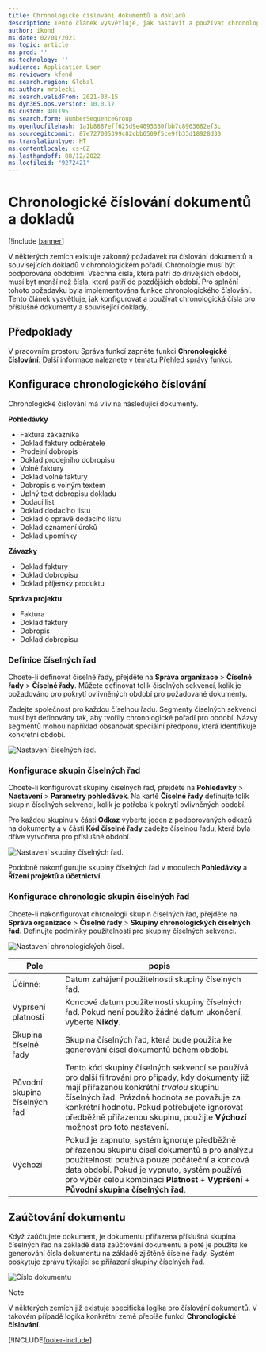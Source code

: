 ```yaml
---
title: Chronologické číslování dokumentů a dokladů
description: Tento článek vysvětluje, jak nastavit a používat chronologická čísla pro příslušné dokumenty a související doklady.
author: ikond
ms.date: 02/01/2021
ms.topic: article
ms.prod: ''
ms.technology: ''
audience: Application User
ms.reviewer: kfend
ms.search.region: Global
ms.author: mrolecki
ms.search.validFrom: 2021-03-15
ms.dyn365.ops.version: 10.0.17
ms.custom: 401195
ms.search.form: NumberSequenceGroup
ms.openlocfilehash: 1a1b8887eff625d9e4095380fbb7c8963682ef3c
ms.sourcegitcommit: 87e727005399c82cbb6509f5ce9fb33d18928d30
ms.translationtype: HT
ms.contentlocale: cs-CZ
ms.lasthandoff: 08/12/2022
ms.locfileid: "9272421"
---
```

# <a name="numbering-documents-and-vouchers-chronologically"></a>Chronologické číslování dokumentů a dokladů

[!include [banner](../includes/banner.md)]


V některých zemích existuje zákonný požadavek na číslování dokumentů a souvisejících dokladů v chronologickém pořadí. Chronologie musí být podporována obdobími. Všechna čísla, která patří do dřívějších období, musí být menší než čísla, která patří do pozdějších období. Pro splnění tohoto požadavku byla implementována funkce chronologického číslování. Tento článek vysvětluje, jak konfigurovat a používat chronologická čísla pro příslušné dokumenty a související doklady.

## <a name="prerequisites"></a>Předpoklady

V pracovním prostoru Správa funkcí zapněte funkci **Chronologické číslování**: Další informace naleznete v tématu [Přehled správy funkcí](../../fin-ops-core/fin-ops/get-started/feature-management/feature-management-overview.md).

## <a name="configure-chronological-numbering"></a>Konfigurace chronologického číslování

Chronologické číslování má vliv na následující dokumenty.

**Pohledávky**
- Faktura zákazníka
- Doklad faktury odběratele
- Prodejní dobropis
- Doklad prodejního dobropisu
- Volné faktury
- Doklad volné faktury
- Dobropis s volným textem
- Úplný text dobropisu dokladu
- Dodací list
- Doklad dodacího listu
- Doklad o opravě dodacího listu
- Doklad oznámení úroků
- Doklad upomínky

**Závazky**
- Doklad faktury
- Doklad dobropisu
- Doklad příjemky produktu

**Správa projektu**
- Faktura
- Doklad faktury
- Dobropis
- Doklad dobropisu 

### <a name="define-number-sequences"></a>Definice číselných řad

Chcete-li definovat číselné řady, přejděte na **Správa organizace** > **Číselné řady** > **Číselné řady**. Můžete definovat tolik číselných sekvencí, kolik je požadováno pro pokrytí ovlivněných období pro požadované dokumenty. 

Zadejte společnost pro každou číselnou řadu. Segmenty číselných sekvencí musí být definovány tak, aby tvořily chronologické pořadí pro období. Názvy segmentů mohou například obsahovat speciální předponu, která identifikuje konkrétní období.

![Nastavení číselných řad.](media/chrono-num-sequence.jpg)

### <a name="configure-number-sequence-groups"></a>Konfigurace skupin číselných řad

Chcete-li konfigurovat skupiny číselných řad, přejděte na **Pohledávky** > **Nastavení** > **Parametry pohledávek**. Na kartě **Číselné řady** definujte tolik skupin číselných sekvencí, kolik je potřeba k pokrytí ovlivněných období. 

Pro každou skupinu v části **Odkaz** vyberte jeden z podporovaných odkazů na dokumenty a v části **Kód číselné řady** zadejte číselnou řadu, která byla dříve vytvořena pro příslušné období.

![Nastavení skupiny číselných řad.](media/chrono-num-sequence-group.jpg)

Podobně nakonfigurujte skupiny číselných řad v modulech **Pohledávky** a **Řízení projektů a účetnictví**.

### <a name="configure-number-sequence-groups-chronology"></a>Konfigurace chronologie skupin číselných řad

Chcete-li nakonfigurovat chronologii skupin číselných řad, přejděte na **Správa organizace** > **Číselné řady** > **Skupiny chronologických číselných řad**. Definujte podmínky použitelnosti pro skupiny číselných sekvencí.

![Nastavení chronologických čísel.](media/chrono-num-sequence-group-period.jpg)

| Pole            | popis                                                                                                                                                                                                                                                                                                                                                                                   |
|---------------------|------------------------------------------------------------------------------------------------------------------------------------------------------------------------------------------------------------------------------------------------------------------------------------------------------------------------------------------------------------------------------------------------|
| Účinné:  | Datum zahájení použitelnosti skupiny číselných řad. |
| Vypršení platnosti      | Koncové datum použitelnosti skupiny číselných řad. Pokud není použito žádné datum ukončení, vyberte **Nikdy**. |
| Skupina číselné řady | Skupina číselných řad, která bude použita ke generování čísel dokumentů během období. |
| Původní skupina číselných řad | Tento kód skupiny číselných sekvencí se používá pro další filtrování pro případy, kdy dokumenty již mají přiřazenou konkrétní *trvalou* skupinu číselných řad. Prázdná hodnota se považuje za konkrétní hodnotu. Pokud potřebujete ignorovat předběžně přiřazenou skupinu, použijte **Výchozí** možnost pro toto nastavení. |
| Výchozí | Pokud je zapnuto, systém ignoruje předběžně přiřazenou skupinu čísel dokumentů a pro analýzu použitelnosti používá pouze počáteční a koncová data období. Pokud je vypnuto, systém používá pro výběr celou kombinaci **Platnost** + **Vypršení** + **Původní skupina číselných řad**. |

## <a name="document-posting"></a>Zaúčtování dokumentu
Když zaúčtujete dokument, je dokumentu přiřazena příslušná skupina číselných řad na základě data zaúčtování dokumentu a poté je použita ke generování čísla dokumentu na základě zjištěné číselné řady. Systém poskytuje zprávu týkající se přiřazení skupiny číselných řad.

![Číslo dokumentu](media/chrono-num-sequence-fti.jpg)

> [!NOTE]
> V některých zemích již existuje specifická logika pro číslování dokumentů. V takovém případě logika konkrétní země přepíše funkci **Chronologické číslování**.


[!INCLUDE[footer-include](../../includes/footer-banner.md)]

